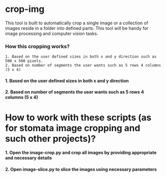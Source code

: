# crop-img
This tool is built to automatically crop a single image or a collection of images reside in a folder into defined parts. This tool will be handy for image processing and computer vision tasks.

### How this cropping works?
    1. Based on the user defined sizes in both x and y direction such as 500 x 500 pixels.
    2. Based on number of segments the user wants such as 5 rows 4 columns (5 x 4)

#### 1. Based on the user defined sizes in both x and y direction

#### 2. Based on number of segments the user wants such as 5 rows 4 columns (5 x 4)


# How to work with these scripts (as for stomata image cropping and such other projects)?

#### 1. Open the image-crop.py and crop all images by providing appropriate and necessary details
#### 2. Open image-slice.py to slice the images using necessary parameters
